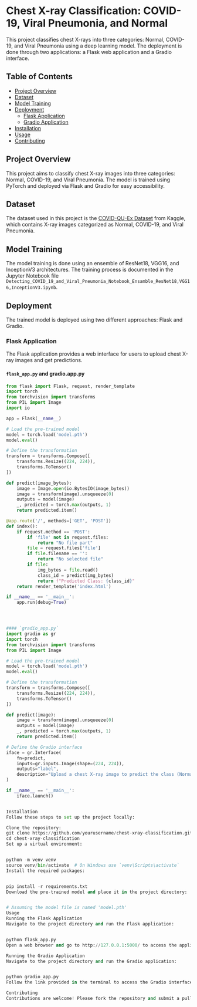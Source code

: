 # Chest X-ray Classification: COVID-19, Viral Pneumonia, and Normal

This project classifies chest X-rays into three categories: Normal, COVID-19, and Viral Pneumonia using a deep learning model. The deployment is done through two applications: a Flask web application and a Gradio interface.

## Table of Contents
- [Project Overview](#project-overview)
- [Dataset](#dataset)
- [Model Training](#model-training)
- [Deployment](#deployment)
  - [Flask Application](#flask-application)
  - [Gradio Application](#gradio-application)
- [Installation](#installation)
- [Usage](#usage)
- [Contributing](#contributing)


## Project Overview
This project aims to classify chest X-ray images into three categories: Normal, COVID-19, and Viral Pneumonia. The model is trained using PyTorch and deployed via Flask and Gradio for easy accessibility.

## Dataset
The dataset used in this project is the [COVID-QU-Ex Dataset](https://www.kaggle.com/datasets/anasmohammedtahir/covidqu) from Kaggle, which contains X-ray images categorized as Normal, COVID-19, and Viral Pneumonia.

## Model Training
The model training is done using an ensemble of ResNet18, VGG16, and InceptionV3 architectures. The training process is documented in the Jupyter Notebook file `Detecting_COVID_19_and_Viral_Pneumonia_Notebook_Ensamble_ResNet18,VGG16,InceptionV3.ipynb`.

## Deployment
The trained model is deployed using two different approaches: Flask and Gradio.

### Flask Application
The Flask application provides a web interface for users to upload chest X-ray images and get predictions.

#### `flask_app.py` and gradio.app.py
```python
from flask import Flask, request, render_template
import torch
from torchvision import transforms
from PIL import Image
import io

app = Flask(__name__)

# Load the pre-trained model
model = torch.load('model.pth')
model.eval()

# Define the transformation
transform = transforms.Compose([
    transforms.Resize((224, 224)),
    transforms.ToTensor()
])

def predict(image_bytes):
    image = Image.open(io.BytesIO(image_bytes))
    image = transform(image).unsqueeze(0)
    outputs = model(image)
    _, predicted = torch.max(outputs, 1)
    return predicted.item()

@app.route('/', methods=['GET', 'POST'])
def index():
    if request.method == 'POST':
        if 'file' not in request.files:
            return "No file part"
        file = request.files['file']
        if file.filename == '':
            return "No selected file"
        if file:
            img_bytes = file.read()
            class_id = predict(img_bytes)
            return f"Predicted Class: {class_id}"
    return render_template('index.html')

if __name__ == '__main__':
    app.run(debug=True)




#### `gradio_app.py`
import gradio as gr
import torch
from torchvision import transforms
from PIL import Image

# Load the pre-trained model
model = torch.load('model.pth')
model.eval()

# Define the transformation
transform = transforms.Compose([
    transforms.Resize((224, 224)),
    transforms.ToTensor()
])

def predict(image):
    image = transform(image).unsqueeze(0)
    outputs = model(image)
    _, predicted = torch.max(outputs, 1)
    return predicted.item()

# Define the Gradio interface
iface = gr.Interface(
    fn=predict,
    inputs=gr.inputs.Image(shape=(224, 224)),
    outputs="label",
    description="Upload a chest X-ray image to predict the class (Normal, COVID-19, Viral Pneumonia)"
)

if __name__ == '__main__':
    iface.launch()


Installation
Follow these steps to set up the project locally:

Clone the repository:
git clone https://github.com/yourusername/chest-xray-classification.git
cd chest-xray-classification
Set up a virtual environment:


python -m venv venv
source venv/bin/activate  # On Windows use `venv\Scripts\activate`
Install the required packages:


pip install -r requirements.txt
Download the pre-trained model and place it in the project directory:


# Assuming the model file is named 'model.pth'
Usage
Running the Flask Application
Navigate to the project directory and run the Flask application:


python flask_app.py
Open a web browser and go to http://127.0.0.1:5000/ to access the application.

Running the Gradio Application
Navigate to the project directory and run the Gradio application:


python gradio_app.py
Follow the link provided in the terminal to access the Gradio interface.

Contributing
Contributions are welcome! Please fork the repository and submit a pull request with your changes. Ensure that your code adheres to the existing style and includes appropriate tests.
